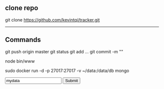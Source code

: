 ## clone repo
git clone https://github.com/kevintqi/tracker.git

---

## Commands
git push origin master
git status
git add ...
git commit -m ""

node bin/www

sudo docker run -d -p 27017:27017 -v ~/data:/data/db mongo

<form action="http://localhost:3000/company" method="post">
  <input type="text" name="data" value="mydata" />
  <input type="submit" />
</form>

